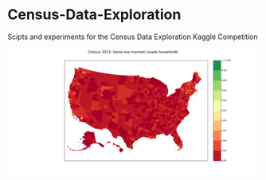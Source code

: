 # Census-Data-Exploration
Scipts and experiments for the Census Data Exploration Kaggle Competition

![Census Map](/map.png "Census Map")
